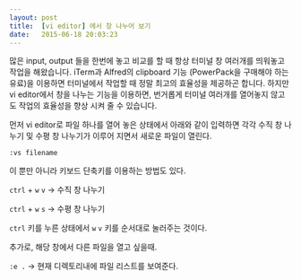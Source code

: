 ```yaml
---
layout: post
title:  [vi editor] 에서 창 나누어 보기
date:   2015-06-18 20:03:23
---
```



많은 input, output 들을 한번에 놓고 비교를 할 때 항상 터미널 창 여러개를 띄워놓고 작업을 해왔습니다. iTerm과 Alfred의 clipboard 기능 (PowerPack을 구매해야 하는 유료)을 이용하면 터미널에서 작업할 때 정말 최고의 효율성을 제공하곤 합니다. 하지만 vi editor에서 창을 나누는 기능을 이용하면, 번거롭게 터미널 여러개를 열어놓지 않고도 작업의 효율성을 향상 시켜 줄 수 있습니다. 

먼저 vi editor로 파일 하나를 열어 놓은 상태에서 아래와 같이 입력하면 각각 수직 창 나누기 및 수평 창 나누기가 이루어 지면서 새로운 파일이 열린다. 

`:vs filename`

이 뿐만 아니라 키보드 단축키를 이용하는 방법도 있다.
 
`ctrl` + `w` `v`     -\> 수직 창 나누기

`ctrl` + `w` `s`     -\> 수평 창 나누기


`ctrl` 키를 누른 상태에서 `w` `v` 키를 순서대로 눌러주는 것이다.

추가로, 해당 창에서 다른 파일을 열고 싶을때.

`:e .`            -\> 현재 디렉토리내에 파일 리스트를 보여준다.





